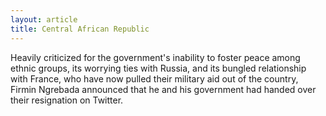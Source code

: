 ```yaml
---
layout: article
title: Central African Republic
---
```


Heavily criticized for the government's inability to foster peace among ethnic groups, its worrying ties with Russia, and its bungled relationship with France, who have now pulled their military aid out of the country, Firmin Ngrebada announced that he and his government had handed over their resignation on Twitter.
